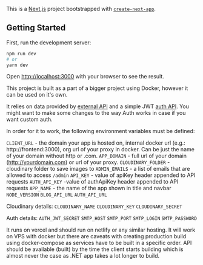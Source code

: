 This is a [Next.js](https://nextjs.org/) project bootstrapped with [`create-next-app`](https://github.com/vercel/next.js/tree/canary/packages/create-next-app).

## Getting Started

First, run the development server:

```bash
npm run dev
# or
yarn dev
```

Open [http://localhost:3000](http://localhost:3000) with your browser to see the result.

This project is built as a part of a bigger project using Docker, however it can be used on it's own.

It relies on data provided by [external API](https://github.com/czernous/dotnetcore-blog-api) and a simple JWT [auth API](https://github.com/czernous/email-auth). You might want to make some changes to the way Auth works in case if you want custom auth.

In order for it to work, the following environment variables must be defined:

`CLIENT_URL` - the domain your app is hosted on, internal docker url (e.g.: http://frontend:3000), org url of your proxy in docker. Can be just the name of your domain without http or .com.
`APP_DOMAIN` - full url of your domain (http://yourdomain.com) or url of your proxy.
`CLOUDINARY_FOLDER` - cloudinary folder to save images to
`ADMIN_EMAILS` - a list of emails that are allowed to access `/admin`
`API_KEY` - value of apiKey header appended to API requests
`AUTH_API_KEY` -value of authApiKey header appended to API requests
`APP_NAME` - the name of the app shown in title and navbar
`NODE_VERSION`
`BLOG_API_URL`
`AUTH_API_URL`

Cloudinary details:
`CLOUDINARY_NAME`
`CLOUDINARY_KEY`
`CLOUDINARY_SECRET`

Auth details:
`AUTH_JWT_SECRET`
`SMTP_HOST`
`SMTP_PORT`
`SMTP_LOGIN`
`SMTP_PASSWORD`

It runs on vercel and should run on netlify or any similar hosting. It will work on VPS with docker but there are caveats with creating production build using docker-compose as services have to be built in a specific order. API should be available (built) by the time the client starts building which is almost never the case as .NET app takes a lot longer to build.
